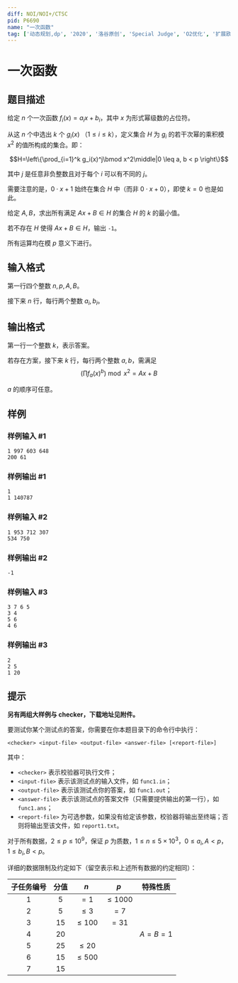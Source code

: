 ```yaml
---
diff: NOI/NOI+/CTSC
pid: P6690
name: "一次函数"
tag: ['动态规划,dp', '2020', '洛谷原创', 'Special Judge', 'O2优化', '扩展欧几里德算法,exgcd', '构造', '洛谷月赛']
---
```

# 一次函数
## 题目描述

给定 $n$ 个一次函数 $f_i(x) = a_ix + b_i$，其中 $x$ 为形式幂级数的占位符。

从这 $n$ 个中选出 $k$ 个 $g_i(x)$ （$1\leq i \leq k$），定义集合 $H$ 为 $g_i$ 的若干次幂的乘积模 $x^2$ 的值所构成的集合。即：

$$H=\left\{\prod_{i=1}^k g_i(x)^j\bmod x^2\middle|0 \leq a, b < p \right\}$$

其中 $j$ 是任意非负整数且对于每个 $i$ 可以有不同的 $j$。

需要注意的是，$0\cdot x+1$ 始终在集合 $H$ 中（而非 $0 \cdot x + 0$），即使 $k = 0$ 也是如此。

给定 $A, B$，求出所有满足 $Ax+B\in H$ 的集合 $H$ 的 $k$ 的最小值。

若不存在 $H$ 使得 $Ax+B\in H$，输出 `-1`。

所有运算均在模 $p$ 意义下进行。
## 输入格式

第一行四个整数 $n, p, A, B$。

接下来 $n$ 行，每行两个整数 $a_i, b_i$。
## 输出格式

第一行一个整数 $k$，表示答案。

若存在方案，接下来 $k$ 行，每行两个整数 $a, b$，需满足
$$\left(\prod f_a(x)^b\right)\bmod x^2=Ax + B$$

$a$ 的顺序可任意。
## 样例

### 样例输入 #1
```
1 997 603 648
200 61

```
### 样例输出 #1
```
1
1 140787

```
### 样例输入 #2
```
1 953 712 307
534 750

```
### 样例输出 #2
```
-1

```
### 样例输入 #3
```
3 7 6 5
3 4
5 6
4 6

```
### 样例输出 #3
```
2
2 5
1 20

```
## 提示

**另有两组大样例与 checker，下载地址见附件。**

要测试你某个测试点的答案，你需要在你本题目录下的命令行中执行：

``<checker> <input‐file> <output‐file> <answer‐file> [<report‐file>]``

其中：

* ``<checker>`` 表示校验器可执行文件；
* ``<input‐file>`` 表示该测试点的输入文件，如 ``func1.in``；
* ``<output‐file>`` 表示该测试点你的答案，如 ``func1.out``；
* ``<answer‐file>`` 表示该测试点的答案文件（只需要提供输出的第一行），如 ``func1.ans``；
* ``<report‐file>`` 为可选参数，如果没有给定该参数，校验器将输出至终端；否则将输出至该文件，如 ``report1.txt``。

对于所有数据，$2\leq p\leq 10^9$，保证 $p$ 为质数，$1\leq n \leq 5 \times 10^3$，$0\leq a_i, A < p$，$1\leq b_i, B < p$。

详细的数据限制及约定如下（留空表示和上述所有数据的约定相同）：

| 子任务编号 | 分值 | $n$ | $p$ | 特殊性质 |
| :----------: | :----------: | :----------: | :----------: | :----------: |
| $1$ | $5$ | $=1$ | $\leq 1000$ |  |
| $2$ | $5$ | $\leq 3$ | $=7$ |  |
| $3$ | $15$ | $\leq 100$ | $=31$ |  |
| $4$ | $20$ | |  | $A=B=1$ |
| $5$ | $25$ | $\leq 20$ |  |  |
| $6$ | $15$ | $\leq 500$ |  |  |
| $7$ | $15$ | |  |  |
